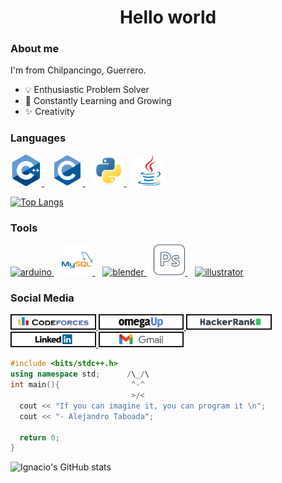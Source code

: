 <h1 align="center">Hello world</h1>

### About me
I'm from Chilpancingo, Guerrero. 

- 💡 Enthusiastic Problem Solver
- 📖 Constantly Learning and Growing
- ✨ Creativity
  
### Languages
  <a href="https://www.cplusplus.com/" target="_blank" rel="noreferrer">
    <img src="https://raw.githubusercontent.com/devicons/devicon/master/icons/cplusplus/cplusplus-original.svg" alt="cplusplus" width="50" height="50"/>
  </a>
  &nbsp;&nbsp;
  
  <a href="https://www.cprogramming.com/" target="_blank" rel="noreferrer">
    <img src="https://raw.githubusercontent.com/devicons/devicon/master/icons/c/c-original.svg" alt="c" width="50" height="50"/>
  </a>
  &nbsp;&nbsp;
  
  <a href="https://www.python.org" target="_blank" rel="noreferrer">
    <img src="https://raw.githubusercontent.com/devicons/devicon/master/icons/python/python-original.svg" alt="python" width="50" height="50"/>
  </a>
  &nbsp;&nbsp;
  
  <a href="https://www.java.com" target="_blank" rel="noreferrer">
    <img src="https://raw.githubusercontent.com/devicons/devicon/master/icons/java/java-original.svg" alt="java" width="50" height="50"/>
  </a>

[![Top Langs](https://github-readme-stats.vercel.app/api/top-langs/?username=IgnacioBenitez&layout=compact&theme=tokyonight)](https://github.com/anuraghazra/github-readme-stats)

### Tools

  <a href="https://www.arduino.cc/" target="_blank" rel="noreferrer">
    <img src="https://cdn.worldvectorlogo.com/logos/arduino-1.svg" alt="arduino" width="50" height="50"/>
  </a>
  &nbsp;&nbsp;
  
  <a href="https://www.mysql.com/" target="_blank" rel="noreferrer">
    <img src="https://raw.githubusercontent.com/devicons/devicon/master/icons/mysql/mysql-original-wordmark.svg" alt="mysql" width="50" height="50"/>
  </a>
   &nbsp;&nbsp;
   
  <a href="https://www.blender.org/" target="_blank" rel="noreferrer">
    <img src="https://download.blender.org/branding/community/blender_community_badge_white.svg" alt="blender" width="50" height="50"/>
  </a>
  &nbsp;&nbsp;
  
  <a href="https://www.photoshop.com/en" target="_blank" rel="noreferrer">
    <img src="https://raw.githubusercontent.com/devicons/devicon/master/icons/photoshop/photoshop-line.svg" alt="photoshop" width="50" height="50"/>
  </a>
  &nbsp;&nbsp;
  
  <a href="https://www.adobe.com/in/products/illustrator.html" target="_blank" rel="noreferrer">
    <img src="https://www.vectorlogo.zone/logos/adobe_illustrator/adobe_illustrator-icon.svg" alt="illustrator" width="50" height="50"/>
  </a>

### Social Media

<a href="https://codeforces.com/profile/ignacio_pqsi">
  <img src="https://github.com/IgnacioBenitez/IgnacioBenitez/blob/main/imagesSocialMedia/Codeforces2.png?raw=true" height="25" alt="Codeforces">
</a>

<a href="https://omegaup.com/profile/Ignacio_pqsi/">
  <img src="https://github.com/IgnacioBenitez/IgnacioBenitez/blob/main/imagesSocialMedia/OmegaUp.png?raw=true" height="25" alt="OmegaUp">
</a>

<a href="https://www.hackerrank.com/ignacio_pqsi">
  <img src="https://github.com/IgnacioBenitez/IgnacioBenitez/blob/main/imagesSocialMedia/HackerRank.png?raw=true" height="25" alt="HackerRank">
</a>

<a href="https://www.linkedin.com/in/ignacio-benitez-752853255/">
  <img src="https://github.com/IgnacioBenitez/IgnacioBenitez/blob/main/imagesSocialMedia/LinKed-in.png?raw=true" height="25" alt="linkedin">
</a>

<a href="mailto:iganciobs2610@gmail.com">
  <img src="https://github.com/IgnacioBenitez/IgnacioBenitez/blob/main/imagesSocialMedia/Gmail.png?raw=true" height="25" alt="Gmail">
</a>

``` c++
#include <bits/stdc++.h>
using namespace std;      /\_/\
int main(){                ^-^
                           >/<
  cout << "If you can imagine it, you can program it \n";    
  cout << "- Alejandro Taboada";                             
                                                              
  return 0;
}
```

 ![Ignacio's GitHub stats](https://github-readme-stats.vercel.app/api?username=IgnacioBenitez&show_icons=true&theme=tokyonight)

